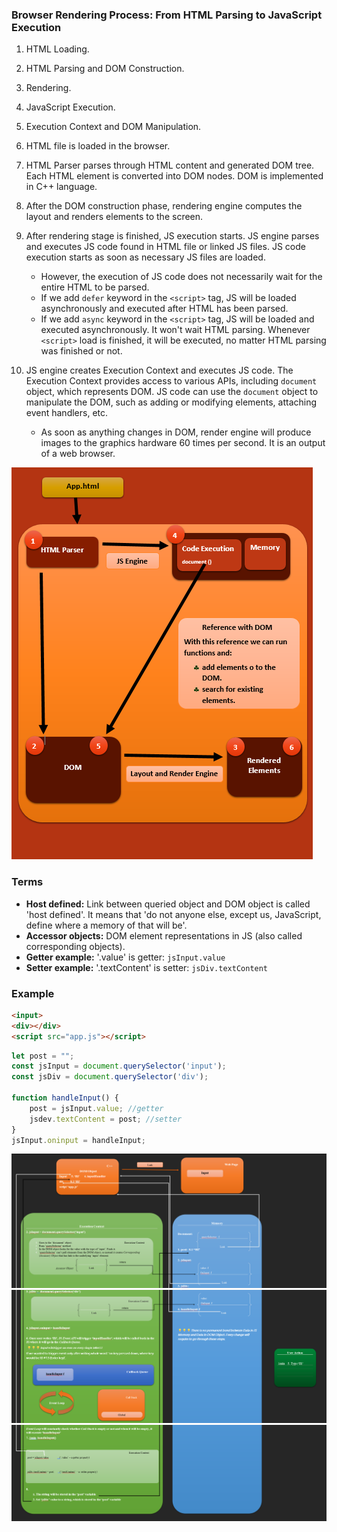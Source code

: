 <b></b>

### Browser Rendering Process: From HTML Parsing to JavaScript Execution

1. HTML Loading.
2. HTML Parsing and DOM Construction.
3. Rendering.
4. JavaScript Execution.
5. Execution Context and DOM Manipulation.

1. HTML file is loaded in the browser.
2. HTML Parser parses through HTML content and generated DOM tree. Each HTML element is converted into DOM nodes. DOM is implemented in C++ language.
3. After the DOM construction phase, rendering engine computes the layout and renders elements to the screen.
4. After rendering stage is finished, JS execution starts. JS engine parses and executes JS code found in HTML file or linked JS files. JS code execution starts as soon as necessary JS files are loaded.
    - However, the execution of JS code does not necessarily wait for the entire HTML to be parsed. 
    - If we add ```defer``` keyword in the ```<script>``` tag, JS will be loaded asynchronously and executed after HTML has been parsed.
    - If we add ```async``` keyword in the ```<script>``` tag, JS will be loaded and executed asynchronously. It won't wait HTML parsing. Whenever ```<script>``` load is finished, it will be executed, no matter HTML parsing was finished or not.
5. JS engine creates Execution Context and executes JS code. The Execution Context provides access to various APIs, including ```document``` object, which represents DOM. JS code can use the ```document``` object to manipulate the DOM, such as adding or modifying elements, attaching event handlers, etc.
    - As soon as anything changes in DOM, render engine will produce images to the graphics hardware 60 times per second. It is an output of a web browser.

![Browser Rendering Process scheme: From HTML Parsing to JavaScript Execution](/img/rendering.png)


### Terms

- <b>Host defined:</b> Link between queried object and DOM object is called 'host defined'. It means that 'do not anyone else, except us, JavaScript, define where a memory of that will be'.
- <b>Accessor objects:</b> DOM element representations in JS (also called corresponding objects).
- <b>Getter example:</b> '.value' is getter:
```jsInput.value ```
- <b>Setter example:</b> '.textContent' is setter:
```jsDiv.textContent ```



### Example

```html
<input>
<div></div>
<script src="app.js"></script>
```

```js
let post = "";
const jsInput = document.querySelector('input');
const jsDiv = document.querySelector('div');

function handleInput() {
    post = jsInput.value; //getter
    jsdev.textContent = post; //setter
}
jsInput.oninput = handleInput;
```

![](/img/1-01.png)
![](/img/1-02.png)
![](/img/1-03.png)